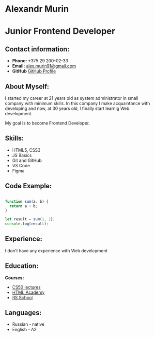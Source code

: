 # Alexandr Murin

# Junior Frontend Developer

## Contact information:
* **Phone:** +375 29 200-02-33
* **Email:** alex.murin91@gmail.com
* **GitHub** [GitHub Profile](https://github.com/AlexandrMurin)

## About Myself:
I started my career at 21 years old as system administrator in small company with minimum skills. In this company I make acquaintance with developing and now, at 30 years old, I finally start learnig Web development.

My goal is to become Frontend Developer.

## Skills:
* HTML5, CSS3
* JS Basics
* Git and GitHub
* VS Code
* Figma

## Code Example:
```javascript

function sum(a, b) {
  return a + b;
}

let result = sum(1, 2);
console.log(result);

```
## Experience:
I don't have any experience with Web development
## Education:
**Courses:**
* [CS50 lectures](https://www.youtube.com/playlist?list=PLawfWYMUziZqyUL5QDLVbe3j5BKWj42E5)
* [HTML Academy](https://htmlacademy.ru/)
* [RS School](https://rs.school/)

## Languages:
* Russian - native
* English - A2
